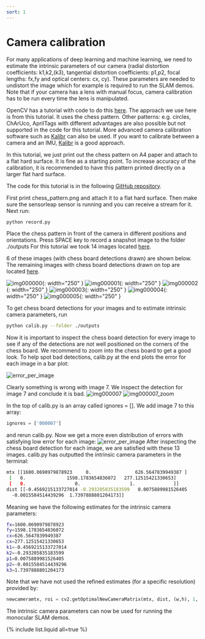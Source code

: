 ```yaml
---
sort: 1
---
```


# Camera calibration

For many applications of deep learning and machine learning, we need to estimate the intrinsic parameters of our camera
(radial distortion coefficients: k1,k2,(k3), tangential distortion coefficients: p1,p2, focal lengths: fx,fy and optical centers: cx, cy).
These parameters are needed to undistort the image which for example is required to run the SLAM demos. Note that if your camera has a lens with manual focus, camera calibration has to be run every time the lens is manipulated. 

OpenCV has a tutorial with code to do this [here](https://docs.opencv.org/4.x/dc/dbb/tutorial_py_calibration.html). The approach we use here is from this
tutorial. It uses the chess pattern. Other patterns: e.g. circles, ChArUco, AprilTags with different advantages are also possible but not supported
in the code for this tutorial. More advanced camera calibration software such as [Kalibr](https://github.com/ethz-asl/kalibr) can also be used. If you
want to calibrate between a camera and an IMU, [Kalibr](https://github.com/ethz-asl/kalibr) is a good approach.

In this tutorial, we just print out the chess pattern on A4 paper and attach to a flat hard surface. It is fine as a starting point.
To increase accuracy of the calibration, it is recommended to have this pattern printed directly on a larger flat hard surface.

The code for this tutorial is in the following [GitHub repository](https://github.com/MayFly-AI/camera_calib).

First print chess_pattern.png and attach it to a flat hard surface. Then make sure the sensorleap sensor is running and you can receive a stream for it.
Next run:
```bash
python record.py
```
Place the chess pattern in front of the camera in different positions and orientations. Press SPACE key to record a snapshot image to the folder ./outputs
For this tutorial we took 14 images located [here](https://github.com/MayFly-AI/camera_calib/tree/main/outputs_sample).

6 of these images (with chess board detections drawn) are shown below. The remaining images with chess board detections drawn on top are located [here](https://github.com/MayFly-AI/camera_calib/tree/main/tutorial_images).

![img000000](https://github.com/MayFly-AI/camera_calib/blob/main/tutorial_images/image_000000.jpg?raw=true){: width="250" }
![img000001](https://github.com/MayFly-AI/camera_calib/blob/main/tutorial_images/image_000001.jpg?raw=true){: width="250" }
![img000002](https://github.com/MayFly-AI/camera_calib/blob/main/tutorial_images/image_000002.jpg?raw=true){: width="250" }
![img000003](https://github.com/MayFly-AI/camera_calib/blob/main/tutorial_images/image_000003.jpg?raw=true){: width="250" }
![img000004](https://github.com/MayFly-AI/camera_calib/blob/main/tutorial_images/image_000004.jpg?raw=true){: width="250" }
![img000005](https://github.com/MayFly-AI/camera_calib/blob/main/tutorial_images/image_000005.jpg?raw=true){: width="250" }

To get chess board detections for your images and to estimate intrinsic camera parameters, run
```bash
python calib.py --folder ./outputs
```

Now it is important to inspect the chess board detection for every image to see if any of the detections are not well positioned on the corners of the chess board. We recommend to zoom into the chess board to get a good look. To help spot bad detections, calib.py at the end plots the error for each image in a bar plot:

![error_per_image](https://github.com/MayFly-AI/camera_calib/blob/main/tutorial_images/error_per_image.jpg?raw=true)

Clearly something is wrong with image 7. We inspect the detection for image 7 and conclude it is bad.
![img000007](https://github.com/MayFly-AI/camera_calib/blob/main/tutorial_images/image_000007.jpg?raw=true)
![img000007_zoom](https://github.com/MayFly-AI/camera_calib/blob/main/tutorial_images/image_000007_zoom.jpg?raw=true)

In the top of calib.py is an array called ignores = []. We add image 7 to this array:
```python
ignores = ['000007']
```
and rerun calib.py. Now we get a more even distribution of errors with satisfying low error for each image:
![error_per_image](https://github.com/MayFly-AI/camera_calib/blob/main/tutorial_images/error_per_image2.jpg?raw=true)
After inspecting the chess board detection for each image, we are satisfied with these 13 images. calib.py has outputted the intrinsic camera parameters
in the terminal:
```bash
mtx [[1600.0690979878923     0.                626.5647839949387 ]
 [   0.               1598.1783654836072   277.12515421330653]
 [   0.                  0.                  1.              ]]
dist [[-0.4569215133727014 -0.293205835183599   0.0075889981526405
  -0.0015584514439296  1.7397888801204173]]
```
Meaning we have the following estimates for the intrinsic camera parameters:
```bash
fx=1600.0690979878923
fy=1598.1783654836072
cx=626.5647839949387
cx=277.12515421330653
k1=-0.4569215133727014
k2=-0.293205835183599
p1=0.0075889981526405
p2=-0.0015584514439296
k3=1.7397888801204173
```

Note that we have not used the refined estimates (for a specific resolution) provided by:
```python
newcameramtx, roi = cv2.getOptimalNewCameraMatrix(mtx, dist, (w,h), 1, (w,h))
```

The intrinsic camera parameters can now be used for running the monocular SLAM demos.



{% include list.liquid all=true %}
